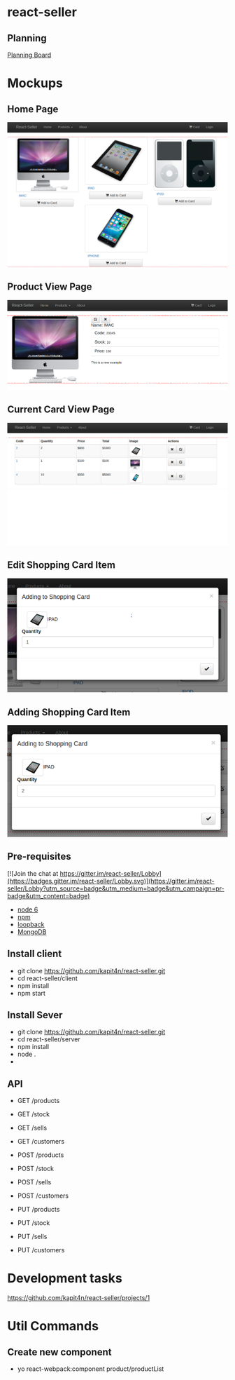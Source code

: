 # react-seller

## Planning
[Planning Board](https://github.com/kapit4n/react-seller/projects/1)

# Mockups

## Home Page
![Item View Page](https://github.com/kapit4n/react-seller/raw/master/mockups/home_react_seller.png)

## Product View Page
![Item View Page](https://github.com/kapit4n/react-seller/raw/master/mockups/product_view_react_seller.png)

## Current Card View Page
![Item View Page](https://github.com/kapit4n/react-seller/raw/master/mockups/current_card_react_seller.png)

## Edit Shopping Card Item
![Item View Page](https://github.com/kapit4n/react-seller/raw/master/mockups/add_shopping_card_item_react_seller.png)

## Adding Shopping Card Item
![Item View Page](https://github.com/kapit4n/react-seller/raw/master/mockups/edit_shopping_card_item_react_Seller.png)

## Pre-requisites

[![Join the chat at https://gitter.im/react-seller/Lobby](https://badges.gitter.im/react-seller/Lobby.svg)](https://gitter.im/react-seller/Lobby?utm_source=badge&utm_medium=badge&utm_campaign=pr-badge&utm_content=badge)
* [node 6](https://nodejs.org/en/)
* [npm](https://docs.npmjs.com/)
* [loopback](https://loopback.io/)
* [MongoDB](https://www.mongodb.com/)

## Install client
* git clone https://github.com/kapit4n/react-seller.git
* cd react-seller/client
* npm install
* npm start

## Install Sever
* git clone https://github.com/kapit4n/react-seller.git
* cd react-seller/server
* npm install
* node .
* 

## API
* GET /products
* GET /stock
* GET /sells
* GET /customers

* POST /products
* POST /stock
* POST /sells
* POST /customers

* PUT /products
* PUT /stock
* PUT /sells
* PUT /customers


# Development tasks
https://github.com/kapit4n/react-seller/projects/1

# Util Commands
## Create new component
* yo react-webpack:component product/productList
